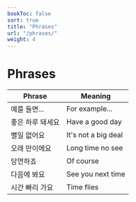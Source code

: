 ```yaml
---
bookToc: false
sort: true
title: "Phrases"
url: "/phrases/"
weight: 4
---
```


# Phrases

| Phrase           | Meaning             |
| ---------------- | ------------------- |
| 예를 들면...     | For example...      |
| 좋은 하루 돼세요 | Have a good day     |
| 별일 없어요      | It's not a big deal |
| 오래 만이에요    | Long time no see    |
| 당연하죠         | Of course           |
| 다음에 봐요      | See you next time   |
| 시간 빠리 가요   | Time flies          |
